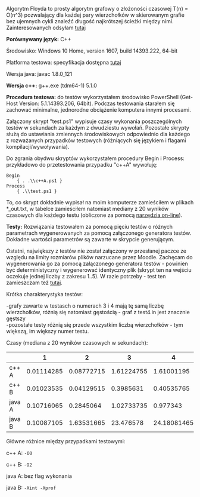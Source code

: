 Algorytm Floyda to prosty algorytm grafowy o złożoności czasowej T(n) = O(n^3) pozwalający dla każdej pary wierzchołków w skierowanym grafie bez ujemnych cykli znaleźć długość najkrótszej ścieżki między nimi. Zainteresowanych odsyłam [tutaj](http://www.algorytm.org/algorytmy-grafowe/algorytm-floyda.html)

**Porównywany język:** C++

Środowisko: Windows 10 Home, version 1607, build 14393.222, 64-bit

Platforma testowa: specyfikacja dostępna [tutaj](https://www.x-kom.pl/p/160835-notebook-laptop-156-lenovo-z510-i5-4200m-8gb-1000-dvd-rw-gt740m-braz.html#specification)

Wersja java: javac 1.8.0_121

**Wersja c++:** g++.exe (tdm64-1) 5.1.0

**Procedura testowa:** do testów wykorzystałem środowisko PowerShell (Get-Host Version: 5.1.14393.206, 64bit). Podczas testowania starałem się zachować minimalne, jednorodne obciążenie komputera innymi procesami.   

Załączony skrypt "test.ps1" wypisuje czasy wykonania poszczególnych testów w sekundach za każdym z dwudziestu wywołań. Pozostałe skrypty służą do ustawiania zmiennych środowiskowych odpowiednio dla każdego z rozważanych przypadków testowych (różniących się językiem i flagami kompilacji/wywoływania). 

Do zgrania obydwu skryptów wykorzystałem procedury Begin i Process: przykładowo do przetestowania przypadku "c++A" wywołuję:   

```
Begin
    { . .\\c++A.ps1 }
Process
    { .\\test.ps1 }
```

To, co skrypt dokładnie wypisał na moim komputerze zamieściłem w plikach *_out.txt, w tabelce zamieściłem natomiast mediany z 20 wyników czasowych dla każdego testu (obliczone za pomocą [narzędzia on-line](http://www.alcula.com/calculators/statistics/median/)). 

**Testy:** Rozwiązania testowałem za pomocą pięciu testów o różnych parametrach wygenerowanych za pomocą załączonego generatora testów. Dokładne wartości parametrów są zawarte w skrypcie generującym. 

Ostatni, największy z testów nie został załączony w przesłanej paczce ze względu na limity rozmiarów plików narzucane przez Moodle. Zachęcam do wygenerowania go za pomocą załączonego generatora testów - powinien być deterministyczny i wygenerować identyczny plik (skrypt ten na wejściu oczekuje jednej liczby z zakresu 1..5). W razie potrzeby - test ten zamieszczam też [tutaj](https://drive.google.com/open?id=0B2rLmnUCrfaOakFaeUxOUUdCcWM). 

Krótka charakterystyka testów: 

-grafy zawarte w testasch o numerach 3 i 4 mają tę samą liczbę wierzchołków, różnią się natomiast gęstością - graf z test4.in jest znacznie gęstszy  
-pozostałe testy różnią się przede wszystkim liczbą wierzchołków - tym większą, im większy numer testu. 

  

Czasy (mediana z 20 wyników czasowych w sekundach):

|          |  1          |  2          |  3          |  4          | 5           |
|----------|-------------|-------------|-------------|-------------|-------------|
|c++ A     |  0.01114285 | 0.08772715  | 1.61224755  | 1.61001195  | 7.1012841   |
|c++ B     |  0.01023535 | 0.04129515  | 0.3985631   | 0.40535765  | 1.5886691   |
|java A    |  0.10716065 | 0.2845064   | 1.02733735  | 0.977343    | 3.6443019   |
|java B    |  0.10087105 | 1.63531665  | 23.476578   | 24.18081465 | 92.45682425 |
    


Główne różnice między przypadkami testowymi:

  

c++ A:    `-O0`

c++ B:    `-O2`

  

java A:    bez flag wykonania

java B:    `-Xint -Xprof`
